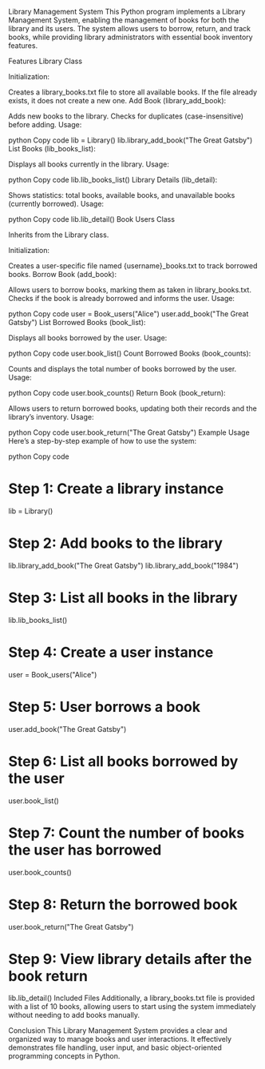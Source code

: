 Library Management System
This Python program implements a Library Management System, enabling the management of books for both the library and its users. The system allows users to borrow, return, and track books, while providing library administrators with essential book inventory features.

Features
Library Class

Initialization:

Creates a library_books.txt file to store all available books. If the file already exists, it does not create a new one.
Add Book (library_add_book):

Adds new books to the library.
Checks for duplicates (case-insensitive) before adding.
Usage:

python
Copy code
lib = Library()
lib.library_add_book("The Great Gatsby")
List Books (lib_books_list):

Displays all books currently in the library.
Usage:

python
Copy code
lib.lib_books_list()
Library Details (lib_detail):

Shows statistics: total books, available books, and unavailable books (currently borrowed).
Usage:

python
Copy code
lib.lib_detail()
Book Users Class

Inherits from the Library class.

Initialization:

Creates a user-specific file named {username}_books.txt to track borrowed books.
Borrow Book (add_book):

Allows users to borrow books, marking them as taken in library_books.txt.
Checks if the book is already borrowed and informs the user.
Usage:

python
Copy code
user = Book_users("Alice")
user.add_book("The Great Gatsby")
List Borrowed Books (book_list):

Displays all books borrowed by the user.
Usage:

python
Copy code
user.book_list()
Count Borrowed Books (book_counts):

Counts and displays the total number of books borrowed by the user.
Usage:

python
Copy code
user.book_counts()
Return Book (book_return):

Allows users to return borrowed books, updating both their records and the library’s inventory.
Usage:

python
Copy code
user.book_return("The Great Gatsby")
Example Usage
Here’s a step-by-step example of how to use the system:

python
Copy code
# Step 1: Create a library instance
lib = Library()

# Step 2: Add books to the library
lib.library_add_book("The Great Gatsby")
lib.library_add_book("1984")

# Step 3: List all books in the library
lib.lib_books_list()

# Step 4: Create a user instance
user = Book_users("Alice")

# Step 5: User borrows a book
user.add_book("The Great Gatsby")

# Step 6: List all books borrowed by the user
user.book_list()

# Step 7: Count the number of books the user has borrowed
user.book_counts()

# Step 8: Return the borrowed book
user.book_return("The Great Gatsby")

# Step 9: View library details after the book return
lib.lib_detail()
Included Files
Additionally, a library_books.txt file is provided with a list of 10 books, allowing users to start using the system immediately without needing to add books manually.

Conclusion
This Library Management System provides a clear and organized way to manage books and user interactions. It effectively demonstrates file handling, user input, and basic object-oriented programming concepts in Python.
